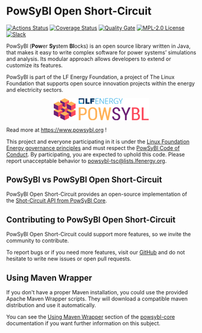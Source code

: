 # PowSyBl Open Short-Circuit

[![Actions Status](https://github.com/powsybl/powsybl-open-sc/workflows/CI/badge.svg)](https://github.com/powsybl/powsybl-open-sc/actions)
[![Coverage Status](https://sonarcloud.io/api/project_badges/measure?project=com.powsybl%3Apowsybl-open-sc&metric=coverage)](https://sonarcloud.io/component_measures?id=com.powsybl%3Apowsybl-open-sc&metric=coverage)
[![Quality Gate](https://sonarcloud.io/api/project_badges/measure?project=com.powsybl%3Apowsybl-open-sc&metric=alert_status)](https://sonarcloud.io/dashboard?id=com.powsybl%3Apowsybl-open-sc)
[![MPL-2.0 License](https://img.shields.io/badge/license-MPL_2.0-blue.svg)](https://www.mozilla.org/en-US/MPL/2.0/)
[![Slack](https://img.shields.io/badge/slack-powsybl-blueviolet.svg?logo=slack)](https://join.slack.com/t/powsybl/shared_invite/zt-rzvbuzjk-nxi0boim1RKPS5PjieI0rA)

PowSyBl (**Pow**er **Sy**stem **Bl**ocks) is an open source library written in Java, that makes it easy to write complex
software for power systems’ simulations and analysis. Its modular approach allows developers to extend or customize its
features.

PowSyBl is part of the LF Energy Foundation, a project of The Linux Foundation that supports open source innovation projects
within the energy and electricity sectors.

<p align="center">
<img src="https://raw.githubusercontent.com/powsybl/powsybl-gse/main/gse-spi/src/main/resources/images/logo_lfe_powsybl.svg?sanitize=true" alt="PowSyBl Logo" width="50%"/>
</p>

Read more at https://www.powsybl.org !

This project and everyone participating in it is under the [Linux Foundation Energy governance principles](https://www.powsybl.org/pages/overview/governance) and must respect the [PowSyBl Code of Conduct](https://github.com/powsybl/.github/blob/main/CODE_OF_CONDUCT.md).
By participating, you are expected to uphold this code. Please report unacceptable behavior to [powsybl-tsc@lists.lfenergy.org](mailto:powsybl-tsc@lists.lfenergy.org).

## PowSyBl vs PowSyBl Open Short-Circuit

PowSyBl Open Short-Circuit provides an open-source implementation of the [Shot-Circuit API from PowSyBl Core](https://powsybl.readthedocs.io/projects/powsybl-core/en/stable/simulation/shortcircuit/index.html).

## Contributing to PowSyBl Open Short-Circuit

PowSyBl Open Short-Circuit could support more features, so we invite the community to contribute.

To report bugs or if you need more features, visit our [GitHub](https://github.com/powsybl/powsybl-open-sc/issues) and
do not hesitate to write new issues or open pull requests.

## Using Maven Wrapper
If you don't have a proper Maven installation, you could use the provided Apache Maven Wrapper scripts.
They will download a compatible maven distribution and use it automatically.

You can see the [Using Maven Wrapper](https://github.com/powsybl/powsybl-core/tree/main#using-maven-wrapper) section of the [powsybl-core](https://github.com/powsybl/powsybl-core) documentation if you want further information on this subject.
